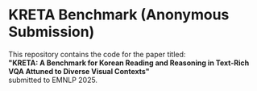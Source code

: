 # KRETA Benchmark (Anonymous Submission)

This repository contains the code for the paper titled:  
**"KRETA: A Benchmark for Korean Reading and Reasoning in Text-Rich VQA Attuned to Diverse Visual Contexts"**  
submitted to EMNLP 2025.
